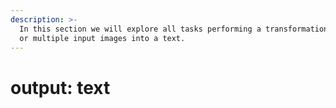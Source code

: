 ```yaml
---
description: >-
  In this section we will explore all tasks performing a transformation for one
  or multiple input images into a text.
---
```


# output: text

